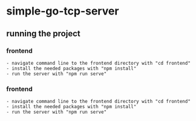 # simple-go-tcp-server

## running the project

### frontend
    - navigate command line to the frontend directory with "cd frontend"
    - install the needed packages with "npm install"
    - run the server with "npm run serve"

### frontend
    - navigate command line to the frontend directory with "cd frontend"
    - install the needed packages with "npm install"
    - run the server with "npm run serve"